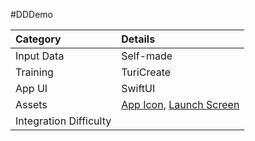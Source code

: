 #DDDemo

| Category | Details |
|:---|:---|
| Input Data | Self-made |
| Training | TuriCreate |
| App UI | SwiftUI |
| Assets | [App Icon](https://pixabay.com/photos/analysis-analytics-business-charts-1841158/), [Launch Screen](https://pixabay.com/photos/desk-work-business-office-finance-3139127/) |
| Integration Difficulty |  |